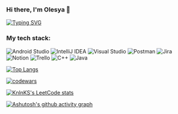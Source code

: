 ### Hi there, I'm Olesya 👋

[![Typing SVG](https://readme-typing-svg.herokuapp.com?color=%2336BCF7&lines=Computer+science+student)](https://git.io/typing-svg)

### My tech stack:
![Android Studio](https://img.shields.io/badge/Android%20Studio-3DDC84.svg?style=for-the-badge&logo=android-studio&logoColor=white)
![IntelliJ IDEA](https://img.shields.io/badge/IntelliJIDEA-000000.svg?style=for-the-badge&logo=intellij-idea&logoColor=white)
![Visual Studio](https://img.shields.io/badge/Visual%20Studio-5C2D91.svg?style=for-the-badge&logo=visual-studio&logoColor=white)
![Postman](https://img.shields.io/badge/Postman-FF6C37?style=for-the-badge&logo=postman&logoColor=white)
![Jira](https://img.shields.io/badge/jira-%230A0FFF.svg?style=for-the-badge&logo=jira&logoColor=white)
![Notion](https://img.shields.io/badge/Notion-%23000000.svg?style=for-the-badge&logo=notion&logoColor=white)
![Trello](https://img.shields.io/badge/Trello-%23026AA7.svg?style=for-the-badge&logo=Trello&logoColor=white)
![C++](https://img.shields.io/badge/c++-%2300599C.svg?style=for-the-badge&logo=c%2B%2B&logoColor=white)
![Java](https://img.shields.io/badge/java-%23ED8B00.svg?style=for-the-badge&logo=java&logoColor=white)

[![Top Langs](https://github-readme-stats.vercel.app/api/top-langs/?username=Prostotina&layout=compact)](https://github.com/anuraghazra/github-readme-stats)

[![codewars](https://www.codewars.com/users/prost0lesya/badges/small)](https://www.codewars.com/users/username) 

[![KnlnKS's LeetCode stats](https://leetcode-stats-six.vercel.app/api?username=Prostotina)](https://github.com/KnlnKS/leetcode-stats)

[![Ashutosh's github activity graph](https://activity-graph.herokuapp.com/graph?username=Prostotina)](https://github.com/ashutosh00710/github-readme-activity-graph)




<!--
**Prostotina/Prostotina** is a ✨ _special_ ✨ repository because its `README.md` (this file) appears on your GitHub profile.

Here are some ideas to get you started:

- 🔭 I’m currently working on ...
- 🌱 I’m currently learning ...
- 👯 I’m looking to collaborate on ...
- 🤔 I’m looking for help with ...
- 💬 Ask me about ...
- 📫 How to reach me: ...
- 😄 Pronouns: ...
- ⚡ Fun fact: ...
-->
